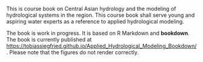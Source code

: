 This is course book on Central Asian hydrology and the modeling of hydrological systems in the region. This course book shall serve young and aspiring water experts as a reference to applied hydrological modeling.

The book is work in progress. It is based on R Markdown and **bookdown**. The book is currently published at <https://tobiassiegfried.github.io/Applied_Hydrological_Modeling_Bookdown/>. Please note that the figures do not render correctly.
